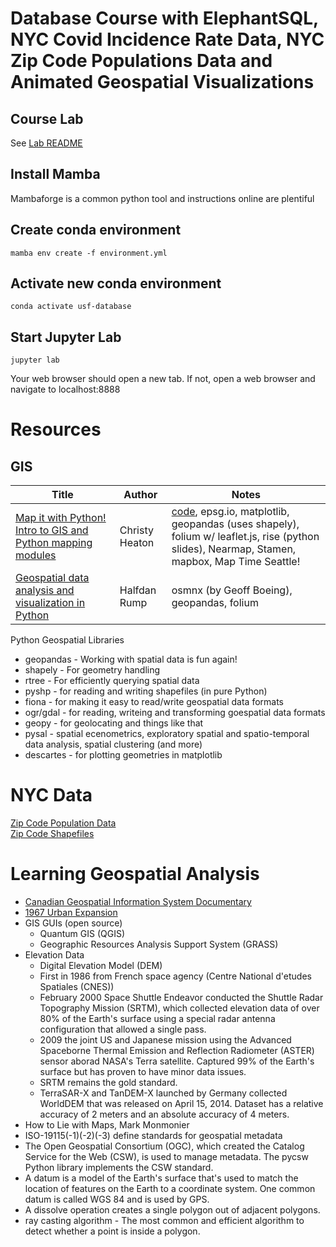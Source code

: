 # Database Course with ElephantSQL, NYC Covid Incidence Rate Data, NYC Zip Code Populations Data and Animated Geospatial Visualizations

## Course Lab

See [Lab README](lab_README.md)

## Install Mamba

Mambaforge is a common python tool and instructions online are plentiful

## Create conda environment
```
mamba env create -f environment.yml
```
## Activate new conda environment
```
conda activate usf-database
```
## Start Jupyter Lab
```
jupyter lab
```
Your web browser should open a new tab. If not, open a web browser and navigate to localhost:8888
# Resources

## GIS
|Title|Author|Notes
|-----|------|-----
|[Map it with Python! Intro to GIS and Python mapping modules](https://www.youtube.com/watch?v=wsSEKm-rU6U)|Christy Heaton|[code](https://github.com/christyheaton/mapitwithpython), epsg.io, matplotlib, geopandas (uses shapely), folium w/ leaflet.js, rise (python slides), Nearmap, Stamen, mapbox, Map Time Seattle!
|[Geospatial data analysis and visualization in Python](https://www.youtube.com/watch?v=Yd5oEIBFQ_E)|Halfdan Rump|osmnx (by Geoff Boeing), geopandas, folium

Python Geospatial Libraries
 * geopandas - Working with spatial data is fun again!
 * shapely - For geometry handling
 * rtree - For efficiently querying spatial data
 * pyshp - for reading and writing shapefiles (in pure Python)
 * fiona - for making it easy to read/write geospatial data formats
 * ogr/gdal - for reading, writeing and transforming goespatial data formats
 * geopy - for geolocating and things like that
 * pysal - spatial ecenometrics, exploratory spatial and spatio-temporal data analysis, spatial clustering (and more)
 * descartes - for plotting geometries in matplotlib

# NYC Data
[Zip Code Population Data](https://data.cityofnewyork.us/City-Government/Demographic-Statistics-By-Zip-Code/kku6-nxdu )  
[Zip Code Shapefiles](https://data.cityofnewyork.us/Business/Zip-Code-Boundaries/i8iw-xf4u)  

# Learning Geospatial Analysis

* [Canadian Geospatial Information System Documentary](https://www.youtube.com/watch?v=3VLGvWEuZxI&feature=youtu.be)
* [1967 Urban Expansion](https://www.youtube.com/watch?v=xj8DQ7IQ8_o)
* GIS GUIs (open source)
  * Quantum GIS (QGIS)
  * Geographic Resources Analysis Support System (GRASS)
* Elevation Data
  * Digital Elevation Model (DEM)
  * First in 1986 from French space agency (Centre National d'etudes Spatiales (CNES))
  * February 2000 Space Shuttle Endeavor conducted the Shuttle Radar Topography Mission (SRTM), which collected elevation data of over 80% of the Earth's surface using a special radar antenna configuration that allowed a single pass.
  * 2009 the joint US and Japanese mission using the Advanced Spaceborne Thermal Emission and Reflection Radiometer (ASTER) sensor aborad NASA's Terra satellite.  Captured 99% of the Earth's surface but has proven to have minor data issues.
  * SRTM remains the gold standard.
  * TerraSAR-X and TanDEM-X launched by Germany collected WorldDEM that was released on April 15, 2014.  Dataset has a relative accuracy of 2 meters and an absolute accuracy of 4 meters.
 * How to Lie with Maps, Mark Monmonier
 * ISO-19115(-1)(-2)(-3) define standards for geospatial metadata
 * The Open Geospatial Consortium (OGC), which created the Catalog Service for the Web (CSW), is used to manage metadata. The pycsw Python library implements the CSW standard.
 * A datum is a model of the Earth's surface that's used to match the location of features on the Earth to a coordinate system. One common datum is called WGS 84 and is used by GPS.
 * A dissolve operation creates a single polygon out of adjacent polygons.
 * ray casting algorithm - The most common and efficient algorithm to detect whether a point is inside a polygon.



